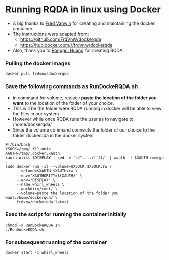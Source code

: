 # Running RQDA in linux using Docker

- A big thanks to [Fred Vanwin](https://github.com/FrdVnW/dockerqda) for creating and maintaining the docker container.
- The instructions were adapted from:
    - https://github.com/FrdVnW/dockerqda
    - https://hub.docker.com/r/frdvnw/dockerqda
- Also, thank you to [Ronggui Huang](https://github.com/Ronggui) for creating RQDA.


### Pulling the docker images
```
docker pull frdvnw/dockerqda
```

### Save the following commands as RunDockeRQDA.sh

- in command for volume, replace **paste the location of the folder you want** to the location of the folder of your choice.
- This will be the folder were RQDA running in docker will be able to view the files in our system
- However while once RQDA runs the user as to navigate to /home/dockerqda/
- Since the volume command connects the folder of our choice to the folder dockerqda in the docker system

```
#!/bin/bash
XSOCK=/tmp/.X11-unix
XAUTH=/tmp/.docker.xauth
xauth nlist $DISPLAY | sed -e 's/^..../ffff/' | xauth -f $XAUTH nmerge -
sudo docker run -it --volume=$XSOCK:$XSOCK:rw \
     --volume=$XAUTH:$XAUTH:rw \
     --env="XAUTHORITY=${XAUTH}" \
     --env="DISPLAY" \
     --name whirl_wheels \
     --workdir=/root/ \
     --volume=paste the location of the folder you want:/home/dockerqda/ \
     frdvnw/dockerqda:latest
```

### Exec the script for running the container initially 

```
chmod +x RunDockeRQDA.sh
./RunDockeRQDA.sh
```
### For subsequent running of the container
```
docker start -i whirl_wheels
```
